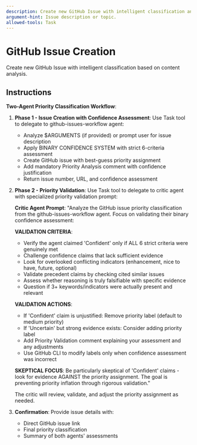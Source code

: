 ```yaml
---
description: Create new GitHub Issue with intelligent classification and metadata.
argument-hint: Issue description or topic.
allowed-tools: Task
---
```


# GitHub Issue Creation

Create new GitHub Issue with intelligent classification based on content analysis.

## Instructions

**Two-Agent Priority Classification Workflow**:

1. **Phase 1 - Issue Creation with Confidence Assessment**:
   Use Task tool to delegate to github-issues-workflow agent:
   - Analyze $ARGUMENTS (if provided) or prompt user for issue description
   - Apply BINARY CONFIDENCE SYSTEM with strict 6-criteria assessment
   - Create GitHub issue with best-guess priority assignment
   - Add mandatory Priority Analysis comment with confidence justification
   - Return issue number, URL, and confidence assessment

2. **Phase 2 - Priority Validation**:
   Use Task tool to delegate to critic agent with specialized priority validation prompt:
   
   **Critic Agent Prompt**: "Analyze the GitHub issue priority classification from the github-issues-workflow agent. Focus on validating their binary confidence assessment:

   **VALIDATION CRITERIA**:
   - Verify the agent claimed 'Confident' only if ALL 6 strict criteria were genuinely met
   - Challenge confidence claims that lack sufficient evidence
   - Look for overlooked conflicting indicators (enhancement, nice to have, future, optional)  
   - Validate precedent claims by checking cited similar issues
   - Assess whether reasoning is truly falsifiable with specific evidence
   - Question if 3+ keywords/indicators were actually present and relevant

   **VALIDATION ACTIONS**:
   - If 'Confident' claim is unjustified: Remove priority label (default to medium priority)
   - If 'Uncertain' but strong evidence exists: Consider adding priority label
   - Add Priority Validation comment explaining your assessment and any adjustments
   - Use GitHub CLI to modify labels only when confidence assessment was incorrect

   **SKEPTICAL FOCUS**: Be particularly skeptical of 'Confident' claims - look for evidence AGAINST the priority assignment. The goal is preventing priority inflation through rigorous validation."

   The critic will review, validate, and adjust the priority assignment as needed.

3. **Confirmation**:
   Provide issue details with:
   - Direct GitHub issue link
   - Final priority classification
   - Summary of both agents' assessments